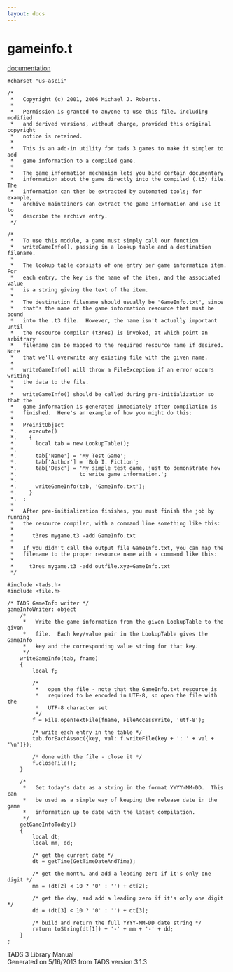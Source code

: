 ```yaml
---
layout: docs
---
```

# gameinfo.t

[documentation](../file/gameinfo.t.html)

    #charset "us-ascii"

    /* 
     *   Copyright (c) 2001, 2006 Michael J. Roberts.
     *   
     *   Permission is granted to anyone to use this file, including modified
     *   and derived versions, without charge, provided this original copyright
     *   notice is retained.  
     *   
     *   This is an add-in utility for tads 3 games to make it simpler to add
     *   game information to a compiled game.  
     *   
     *   The game information mechanism lets you bind certain documentary
     *   information about the game directly into the compiled (.t3) file.  The
     *   information can then be extracted by automated tools; for example,
     *   archive maintainers can extract the game information and use it to
     *   describe the archive entry.  
     */

    /*   
     *   To use this module, a game must simply call our function
     *   writeGameInfo(), passing in a lookup table and a destination filename.
     *   
     *   The lookup table consists of one entry per game information item.  For
     *   each entry, the key is the name of the item, and the associated value
     *   is a string giving the text of the item.
     *   
     *   The destination filename should usually be "GameInfo.txt", since
     *   that's the name of the game information resource that must be bound
     *   into the .t3 file.  However, the name isn't actually important until
     *   the resource compiler (t3res) is invoked, at which point an arbitrary
     *   filename can be mapped to the required resource name if desired.  Note
     *   that we'll overwrite any existing file with the given name.
     *   
     *   writeGameInfo() will throw a FileException if an error occurs writing
     *   the data to the file.
     *   
     *   writeGameInfo() should be called during pre-initialization so that the
     *   game information is generated immediately after compilation is
     *   finished.  Here's an example of how you might do this:
     *   
     *   PreinitObject
     *.    execute()
     *.    {
     *.      local tab = new LookupTable();
     *.  
     *.      tab['Name'] = 'My Test Game';
     *.      tab['Author'] = 'Bob I. Fiction';
     *.      tab['Desc'] = 'My simple test game, just to demonstrate how
     *.                    to write game information.';
     *.  
     *.      writeGameInfo(tab, 'GameInfo.txt');
     *.    }
     *.  ;
     *   
     *   After pre-initialization finishes, you must finish the job by running
     *   the resource compiler, with a command line something like this:
     *   
     *      t3res mygame.t3 -add GameInfo.txt
     *   
     *   If you didn't call the output file GameInfo.txt, you can map the
     *   filename to the proper resource name with a command like this:
     *   
     *     t3res mygame.t3 -add outfile.xyz=GameInfo.txt 
     */

    #include <tads.h>
    #include <file.h>

    /* TADS GameInfo writer */
    gameInfoWriter: object
        /* 
         *   Write the game information from the given LookupTable to the given
         *   file.  Each key/value pair in the LookupTable gives the GameInfo
         *   key and the corresponding value string for that key.  
         */
        writeGameInfo(tab, fname)
        {
            local f;
            
            /* 
             *   open the file - note that the GameInfo.txt resource is
             *   required to be encoded in UTF-8, so open the file with the
             *   UTF-8 character set 
             */
            f = File.openTextFile(fname, FileAccessWrite, 'utf-8');

            /* write each entry in the table */
            tab.forEachAssoc({key, val: f.writeFile(key + ': ' + val + '\n')});
            
            /* done with the file - close it */
            f.closeFile();
        }

        /*
         *   Get today's date as a string in the format YYYY-MM-DD.  This can
         *   be used as a simple way of keeping the release date in the game
         *   information up to date with the latest compilation.  
         */
        getGameInfoToday()
        {
            local dt;
            local mm, dd;
            
            /* get the current date */
            dt = getTime(GetTimeDateAndTime);
            
            /* get the month, and add a leading zero if it's only one digit */
            mm = (dt[2] < 10 ? '0' : '') + dt[2];
            
            /* get the day, and add a leading zero if it's only one digit */
            dd = (dt[3] < 10 ? '0' : '') + dt[3];
            
            /* build and return the full YYYY-MM-DD date string */
            return toString(dt[1]) + '-' + mm + '-' + dd;
        }
    ;

<div class="ftr">

TADS 3 Library Manual  
Generated on 5/16/2013 from TADS version 3.1.3

</div>
